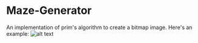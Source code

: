 # Maze-Generator
An implementation of prim's algorithm to create a bitmap image.
Here's an example:
![alt text](https://raw.githubusercontent.com/pregmati/Maze-Generator/master/maze.bmp)
